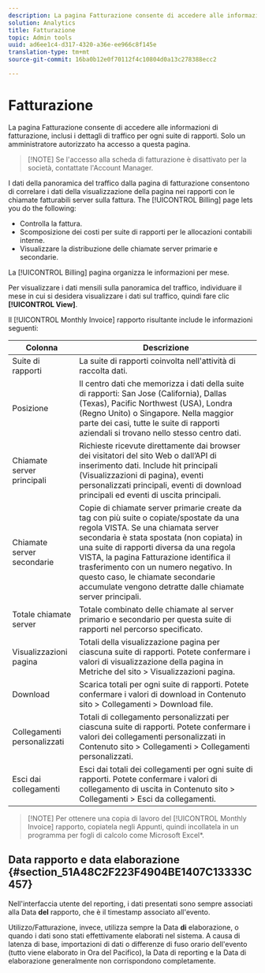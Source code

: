```yaml
---
description: La pagina Fatturazione consente di accedere alle informazioni di fatturazione, inclusi i dettagli di traffico per ogni suite di rapporti. Solo un amministratore autorizzato ha accesso a questa pagina.
solution: Analytics
title: Fatturazione
topic: Admin tools
uuid: ad6ee1c4-d317-4320-a36e-ee966c8f145e
translation-type: tm+mt
source-git-commit: 16ba0b12e0f70112f4c10804d0a13c278388ecc2

---
```



# Fatturazione

La pagina Fatturazione consente di accedere alle informazioni di fatturazione, inclusi i dettagli di traffico per ogni suite di rapporti. Solo un amministratore autorizzato ha accesso a questa pagina.

> [!NOTE] Se l'accesso alla scheda di fatturazione è disattivato per la società, contattate l'Account Manager.

I dati della panoramica del traffico dalla pagina di fatturazione consentono di correlare i dati della visualizzazione della pagina nei rapporti con le chiamate fatturabili server sulla fattura. The [!UICONTROL Billing] page lets you do the following:

* Controlla la fattura.
* Scomposizione dei costi per suite di rapporti per le allocazioni contabili interne.
* Visualizzare la distribuzione delle chiamate server primarie e secondarie.

La [!UICONTROL Billing] pagina organizza le informazioni per mese.

Per visualizzare i dati mensili sulla panoramica del traffico, individuare il mese in cui si desidera visualizzare i dati sul traffico, quindi fare clic **[!UICONTROL View]**.

Il [!UICONTROL Monthly Invoice] rapporto risultante include le informazioni seguenti:

| Colonna | Descrizione |
|--- |--- |
| Suite di rapporti | La suite di rapporti coinvolta nell'attività di raccolta dati. |
| Posizione | Il centro dati che memorizza i dati della suite di rapporti: San Jose (California), Dallas (Texas), Pacific Northwest (USA), Londra (Regno Unito) o Singapore. Nella maggior parte dei casi, tutte le suite di rapporti aziendali si trovano nello stesso centro dati. |
| Chiamate server principali |  Richieste ricevute direttamente dai browser dei visitatori del sito Web o dall’API di inserimento dati. Include hit principali (Visualizzazioni di pagina), eventi personalizzati principali, eventi di download principali ed eventi di uscita principali. |
| Chiamate server secondarie |  Copie di chiamate server primarie create da tag con più suite o copiate/spostate da una regola VISTA.  Se una chiamata server secondaria è stata spostata (non copiata) in una suite di rapporti diversa da una regola VISTA, la pagina Fatturazione identifica il trasferimento con un numero negativo. In questo caso, le chiamate secondarie accumulate vengono detratte dalle chiamate server principali. |
| Totale chiamate server | Totale combinato delle chiamate al server primario e secondario per questa suite di rapporti nel percorso specificato. |
| Visualizzazioni pagina | Totali della visualizzazione pagina per ciascuna suite di rapporti. Potete confermare i valori di visualizzazione della pagina in Metriche del sito &gt; Visualizzazioni pagina. |
| Download | Scarica totali per ogni suite di rapporti. Potete confermare i valori di download in Contenuto sito &gt; Collegamenti &gt; Download file. |
| Collegamenti personalizzati | Totali di collegamento personalizzati per ciascuna suite di rapporti. Potete confermare i valori dei collegamenti personalizzati in Contenuto sito &gt; Collegamenti &gt; Collegamenti personalizzati. |
| Esci dai collegamenti | Esci dai totali dei collegamenti per ogni suite di rapporti. Potete confermare i valori di collegamento di uscita in Contenuto sito &gt; Collegamenti &gt; Esci da collegamenti. |

> [!NOTE] Per ottenere una copia di lavoro del [!UICONTROL Monthly Invoice] rapporto, copiatela negli Appunti, quindi incollatela in un programma per fogli di calcolo come Microsoft Excel*.

## Data rapporto e data elaborazione {#section_51A48C2F223F4904BE1407C13333C457}

Nell'interfaccia utente del reporting, i dati presentati sono sempre associati alla Data **del** rapporto, che è il timestamp associato all'evento.

Utilizzo/Fatturazione, invece, utilizza sempre la Data **di** elaborazione, o quando i dati sono stati effettivamente elaborati nel sistema. A causa di latenza di base, importazioni di dati o differenze di fuso orario dell'evento (tutto viene elaborato in Ora del Pacifico), la Data di reporting e la Data di elaborazione generalmente non corrispondono completamente.
